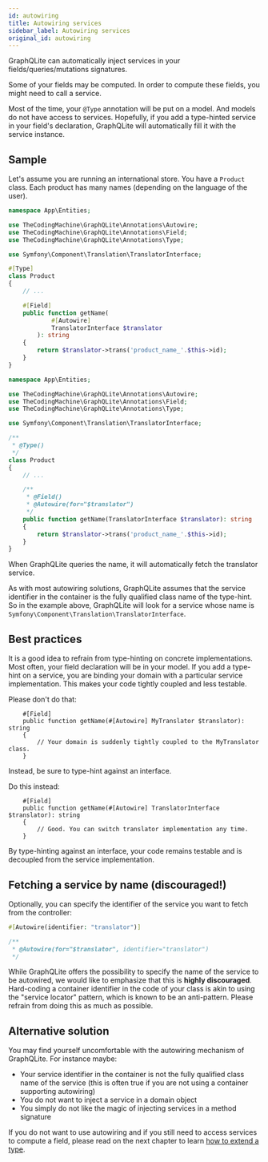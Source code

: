 ```yaml
---
id: autowiring
title: Autowiring services
sidebar_label: Autowiring services
original_id: autowiring
---
```


GraphQLite can automatically inject services in your fields/queries/mutations signatures.

Some of your fields may be computed. In order to compute these fields, you might need to call a service.

Most of the time, your `@Type` annotation will be put on a model. And models do not have access to services.
Hopefully, if you add a type-hinted service in your field's declaration, GraphQLite will automatically fill it with
the service instance.

## Sample

Let's assume you are running an international store. You have a `Product` class. Each product has many names (depending
on the language of the user).

<!--DOCUSAURUS_CODE_TABS-->
<!--PHP 8+-->
```php
namespace App\Entities;

use TheCodingMachine\GraphQLite\Annotations\Autowire;
use TheCodingMachine\GraphQLite\Annotations\Field;
use TheCodingMachine\GraphQLite\Annotations\Type;

use Symfony\Component\Translation\TranslatorInterface;

#[Type]
class Product
{
    // ...

    #[Field]
    public function getName(
            #[Autowire]
            TranslatorInterface $translator
        ): string
    {
        return $translator->trans('product_name_'.$this->id);
    }
}
```
<!--PHP 7+-->
```php
namespace App\Entities;

use TheCodingMachine\GraphQLite\Annotations\Autowire;
use TheCodingMachine\GraphQLite\Annotations\Field;
use TheCodingMachine\GraphQLite\Annotations\Type;

use Symfony\Component\Translation\TranslatorInterface;

/**
 * @Type()
 */
class Product
{
    // ...

    /**
     * @Field()
     * @Autowire(for="$translator")
     */
    public function getName(TranslatorInterface $translator): string
    {
        return $translator->trans('product_name_'.$this->id);
    }
}
```
<!--END_DOCUSAURUS_CODE_TABS-->

When GraphQLite queries the name, it will automatically fetch the translator service.

<div class="alert alert--warning">As with most autowiring solutions, GraphQLite assumes that the service identifier
in the container is the fully qualified class name of the type-hint. So in the example above, GraphQLite will
look for a service whose name is <code>Symfony\Component\Translation\TranslatorInterface</code>.</div>

## Best practices

It is a good idea to refrain from type-hinting on concrete implementations.
Most often, your field declaration will be in your model. If you add a type-hint on a service, you are binding your domain
with a particular service implementation. This makes your code tightly coupled and less testable.

<div class="alert alert--danger">
Please don't do that:

<pre><code>    #[Field]
    public function getName(#[Autowire] MyTranslator $translator): string
    {
        // Your domain is suddenly tightly coupled to the MyTranslator class.
    }
</code></pre>
</div>

Instead, be sure to type-hint against an interface.

<div class="alert alert--success">
Do this instead:

<pre><code>    #[Field]
    public function getName(#[Autowire] TranslatorInterface $translator): string
    {
        // Good. You can switch translator implementation any time.
    }
</code></pre>
</div>

By type-hinting against an interface, your code remains testable and is decoupled from the service implementation.

## Fetching a service by name (discouraged!)

Optionally, you can specify the identifier of the service you want to fetch from the controller:

<!--DOCUSAURUS_CODE_TABS-->
<!--PHP 8+-->
```php
#[Autowire(identifier: "translator")]
```
<!--PHP 7+-->
```php
/**
 * @Autowire(for="$translator", identifier="translator")
 */
```
<!--END_DOCUSAURUS_CODE_TABS-->

<div class="alert alert--danger">While GraphQLite offers the possibility to specify the name of the service to be
autowired, we would like to emphasize that this is <strong>highly discouraged</strong>. Hard-coding a container
identifier in the code of your class is akin to using the "service locator" pattern, which is known to be an
anti-pattern. Please refrain from doing this as much as possible.</div>

## Alternative solution

You may find yourself uncomfortable with the autowiring mechanism of GraphQLite. For instance maybe:

- Your service identifier in the container is not the fully qualified class name of the service (this is often true if you are not using a container supporting autowiring)
- You do not want to inject a service in a domain object
- You simply do not like the magic of injecting services in a method signature

If you do not want to use autowiring and if you still need to access services to compute a field, please read on
the next chapter to learn [how to extend a type](extend_type).
